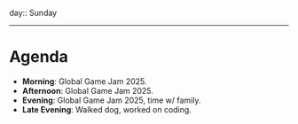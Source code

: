 day:: Sunday

---

# Agenda

- **Morning**: Global Game Jam 2025.
- **Afternoon**: Global Game Jam 2025.
- **Evening**: Global Game Jam 2025, time w/ family.
- **Late Evening**: Walked dog, worked on coding.
